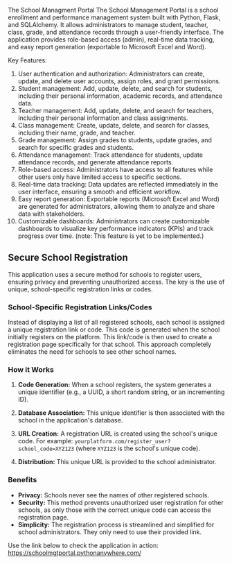 The School Managment Portal
The School Management Portal is a school enrollment and performance management system built with Python, Flask, and SQLAlchemy. It allows administrators to manage student, teacher, class, grade, and attendance records through a user-friendly interface. The application provides role-based access (admin), real-time data tracking, and easy report generation (exportable to Microsoft Excel and Word).

Key Features:
1. User authentication and authorization: Administrators can create, update, and delete user accounts, assign roles, and grant permissions.
2. Student management: Add, update, delete, and search for students, including their personal information, academic records, and attendance data.
3. Teacher management: Add, update, delete, and search for teachers, including their personal information and class assignments.
4. Class management: Create, update, delete, and search for classes, including their name, grade, and teacher.
5. Grade management: Assign grades to students, update grades, and search for specific grades and students.
6. Attendance management: Track attendance for students, update attendance records, and generate attendance reports.
7. Role-based access: Administrators have access to all features while other users only have limited access to specific sections.
8. Real-time data tracking: Data updates are reflected immediately in the user interface, ensuring a smooth and efficient workflow.
9. Easy report generation: Exportable reports (Microsoft Excel and Word) are generated for administrators, allowing them to analyze and share data with stakeholders.
10. Customizable dashboards: Administrators can create customizable dashboards to visualize key performance indicators (KPIs) and track progress over time. (note: This feature is yet to be implemented.)


## Secure School Registration

This application uses a secure method for schools to register users, ensuring privacy and preventing unauthorized access.  The key is the use of unique, school-specific registration links or codes.

### School-Specific Registration Links/Codes

Instead of displaying a list of all registered schools, each school is assigned a unique registration link or code. This code is generated when the school initially registers on the platform. This link/code is then used to create a registration page specifically for that school. This approach completely eliminates the need for schools to see other school names.

### How it Works

1. **Code Generation:** When a school registers, the system generates a unique identifier (e.g., a UUID, a short random string, or an incrementing ID).

2. **Database Association:** This unique identifier is then associated with the school in the application's database.

3. **URL Creation:** A registration URL is created using the school's unique code.  For example: `yourplatform.com/register_user?school_code=XYZ123` (where `XYZ123` is the school's unique code).

4. **Distribution:** This unique URL is provided to the school administrator.

### Benefits

* **Privacy:** Schools never see the names of other registered schools.
* **Security:** This method prevents unauthorized user registration for other schools, as only those with the correct unique code can access the registration page.
* **Simplicity:** The registration process is streamlined and simplified for school administrators.  They only need to use their provided link.


Use the link below to check the application in action:
https://schoolmgtportal.pythonanywhere.com/


